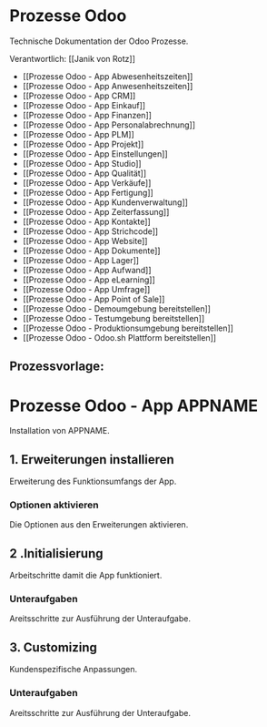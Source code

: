 # Prozesse Odoo
Technische Dokumentation der Odoo Prozesse.

Verantwortlich: [[Janik von Rotz]]

* [[Prozesse Odoo - App Abwesenheitszeiten]]
* [[Prozesse Odoo - App Anwesenheitszeiten]]
* [[Prozesse Odoo - App CRM]]
* [[Prozesse Odoo - App Einkauf]]
* [[Prozesse Odoo - App Finanzen]]
* [[Prozesse Odoo - App Personalabrechnung]]
* [[Prozesse Odoo - App PLM]]
* [[Prozesse Odoo - App Projekt]]
* [[Prozesse Odoo - App Einstellungen]]
* [[Prozesse Odoo - App Studio]]
* [[Prozesse Odoo - App Qualität]]
* [[Prozesse Odoo - App Verkäufe]]
* [[Prozesse Odoo - App Fertigung]]
* [[Prozesse Odoo - App Kundenverwaltung]]
* [[Prozesse Odoo - App Zeiterfassung]]
* [[Prozesse Odoo - App Kontakte]]
* [[Prozesse Odoo - App Strichcode]]
* [[Prozesse Odoo - App Website]]
* [[Prozesse Odoo - App Dokumente]]
* [[Prozesse Odoo - App Lager]]
* [[Prozesse Odoo - App Aufwand]]
* [[Prozesse Odoo - App eLearning]]
* [[Prozesse Odoo - App Umfrage]]
* [[Prozesse Odoo - App Point of Sale]]
* [[Prozesse Odoo - Demoumgebung bereitstellen]]
* [[Prozesse Odoo - Testumgebung bereitstellen]]
* [[Prozesse Odoo - Produktionsumgebung bereitstellen]]
* [[Prozesse Odoo - Odoo.sh Plattform bereitstellen]]

## Prozessvorlage:

# Prozesse Odoo - App APPNAME

Installation von APPNAME.

## 1. Erweiterungen installieren

Erweiterung des Funktionsumfangs der App.

### Optionen aktivieren

Die Optionen aus den Erweiterungen aktivieren.

## 2 .Initialisierung

Arbeitschritte damit die App funktioniert.

### Unteraufgaben

Areitsschritte zur Ausführung der Unteraufgabe.

## 3. Customizing

Kundenspezifische Anpassungen.

### Unteraufgaben

Areitsschritte zur Ausführung der Unteraufgabe.